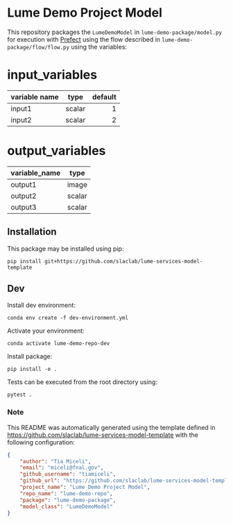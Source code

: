 # Lume Demo Project Model

This repository packages the `LumeDemoModel` in `lume-demo-package/model.py ` for execution with [Prefect](https://docs.prefect.io/) using the flow described in `lume-demo-package/flow/flow.py` using the variables:

<!--- The input and output variable tables are replaced when generating the project in template/hooks/post_gen_project.py-->
# input_variables
|variable name| type |default|
|-------------|------|------:|
|input1       |scalar|      1|
|input2       |scalar|      2|


# output_variables
|variable_name| type |
|-------------|------|
|output1      |image |
|output2      |scalar|
|output3      |scalar|



## Installation

This package may be installed using pip:
```
pip install git+https://github.com/slaclab/lume-services-model-template
```


## Dev

Install dev environment:
```
conda env create -f dev-environment.yml
```

Activate your environment:
```
conda activate lume-demo-repo-dev
```

Install package:
```
pip install -e .
```

Tests can be executed from the root directory using:
```
pytest .
```

### Note
This README was automatically generated using the template defined in https://github.com/slaclab/lume-services-model-template with the following configuration:

```json
{
    "author": "Tia Miceli",
    "email": "miceli@fnal.gov",
    "github_username": "tiamiceli",
    "github_url": "https://github.com/slaclab/lume-services-model-template",
    "project_name": "Lume Demo Project Model", 
    "repo_name": "lume-demo-repo", 
    "package": "lume-demo-package",
    "model_class": "LumeDemoModel"
}
```
